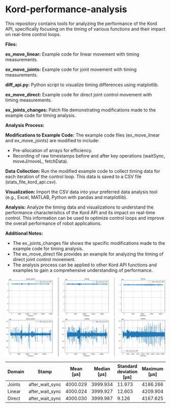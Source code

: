 # Kord-performance-analysis
This repository contains tools for analyzing the performance of the Kord API, specifically focusing on the timing of various functions and their impact on real-time control loops.

**Files:**

**ex_move_linear:** Example code for linear movement with timing measurements.

**ex_move_joints:** Example code for joint movement with timing measurements.

**diff_api.py:** Python script to visualize timing differences using matplotlib.

**ex_move_direct:** Example code for direct joint control movement with timing measurements.

**ex_joints_changes:** Patch file demonstrating modifications made to the example code for timing analysis.

**Analysis Process:**

**Modifications to Example Code:** The example code files (ex_move_linear and ex_move_joints) are modified to include:

- Pre-allocation of arrays for efficiency.
- Recording of raw timestamps before and after key operations (waitSync, moveJ/moveL, fetchData).

**Data Collection:** Run the modified example code to collect timing data for each iteration of the control loop. This data is saved to a CSV file (stats_file_kord_api.csv).

**Visualization:** Import the CSV data into your preferred data analysis tool (e.g., Excel, MATLAB, Python with pandas and matplotlib).

**Analysis:** Analyze the timing data and visualizations to understand the performance characteristics of the Kord API and its impact on real-time control. This information can be used to optimize control loops and improve the overall performance of robot applications.

**Additional Notes:**

- The ex_joints_changes file shows the specific modifications made to the example code for timing analysis.
- The ex_move_direct file provides an example for analyzing the timing of direct joint control movement.
- The analysis process can be applied to other Kord API functions and examples to gain a comprehensive understanding of performance.

![Zoomed out plot](image-1.png)
![Zoomed in plot ](image.png)

| Domain | Stamp |Mean [µs] | Median [µs] | Standard deviation [µs] | Maximum [µs] | Minimum [µs] |
|---|---|---|---|---|---|---|
| Joints | after_wait_sync | 4000.029 | 3999.934 | 11.973 | 4186.266 | 3768.783
| Linear | after_wait_sync | 4000.024 | 3999.927 | 12.603 | 4209.904 | 3819.071
| Direct | after_wait_sync | 4000.030 | 3999.987 | 9.126 | 4167.625 | 3781.044
